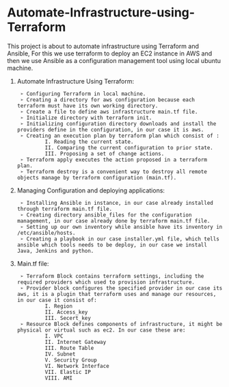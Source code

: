 # Automate-Infrastructure-using-Terraform

This project is about to automate infrastructure using Terraform and Ansible, For this we use terraform to deploy an EC2 instance in AWS and then we use Ansible as a configuration management tool using local ubuntu machine.

1. Automate Infrastructure Using Terraform: 
        
        ➢ Configuring Terraform in local machine.
        ➢ Creating a directory for aws configuration because each terraform must have its own working directory.
        ➢ Create a file to define aws infrastructure main.tf file.
        ➢ Initialize directory with terraform init.
        ➢ Initializing configuration directory downloads and install the providers define in the configuration, in our case it is aws.
        ➢ Creating an execution plan by terraform plan which consist of :
                I. Reading the current state.
                II. Comparing the current configuration to prior state.
                III. Proposing a set of change actions.
        ➢ Terraform apply executes the action proposed in a terraform plan.
        ➢ Terraform destroy is a convenient way to destroy all remote objects manage by terraform configuration (main.tf).

2. Managing Configuration and deploying applications:
        
        ➢ Installing Ansible in instance, in our case already installed through terraform main.tf file.
        ➢ Creating directory ansible_files for the configuration management, in our case already done by terraform main.tf file.
        ➢ Setting up our own inventory while ansible have its inventory in /etc/ansible/hosts.
        ➢ Creating a playbook in our case installer.yml file, which tells ansible which tools needs to be deploy, in our case we install Java, Jenkins and python.

3. Main.tf file:

        ➢ Terraform Block contains terraform settings, including the required providers which used to provision infrastructure.
        ➢ Provider block configures the specified provider in our case its aws, it is a plugin that terraform uses and manage our resources, in our case it consist of:
                I. Region 
                II. Access_key
                III. Secert_key
        ➢ Resource Block defines components of infrastructure, it might be physical or virtual such as ec2. In our case these are:
                I. VPC
                II. Internet Gateway
                III. Route Table
                IV. Subnet
                V. Security Group
                VI. Network Interface
                VII. Elastic IP
                VIII. AMI
